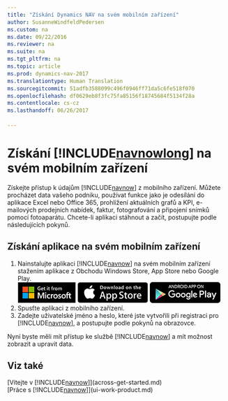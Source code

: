 ```yaml
---
title: "Získání Dynamics NAV na svém mobilním zařízení"
author: SusanneWindfeldPedersen
ms.custom: na
ms.date: 09/22/2016
ms.reviewer: na
ms.suite: na
ms.tgt_pltfrm: na
ms.topic: article
ms.prod: dynamics-nav-2017
ms.translationtype: Human Translation
ms.sourcegitcommit: 51adfb3588099c496f0946ff71da5c6fe518f070
ms.openlocfilehash: df0629eb8f3fc75fa85156f18745684f5134f28a
ms.contentlocale: cs-cz
ms.lasthandoff: 06/26/2017

---
```


# <a name="get-dynamics-nav-on-my-mobile-device"></a>Získání [!INCLUDE[navnowlong](includes/navnowlong_md.md)] na svém mobilním zařízení
Získejte přístup k údajům [!INCLUDE[navnow](includes/navnow_md.md)] z mobilního zařízení. Můžete procházet data vašeho podniku, používat funkce jako je odesílání do aplikace Excel nebo Office 365, prohlížení aktuálních grafů a KPI, e-mailových prodejních nabídek, faktur, fotografování a připojení snímků pomocí fotoaparátu. Chcete-li aplikaci stáhnout a začít, postupujte podle následujících pokynů.

## <a name="to-get-the-app-on-my-mobile-device"></a>Získání aplikace na svém mobilním zařízení
1. Nainstalujte aplikaci [!INCLUDE[navnow](includes/navnow_md.md)] na svém mobilním zařízení stažením aplikace z Obchodu Windows Store, App Store nebo Google Play.  
[![Windows Store](./media/install-mobile-app/windowsstore.png)](http://go.microsoft.com/fwlink/?LinkId=734848)
[![App Store](./media/install-mobile-app/appstore.png)](http://go.microsoft.com/fwlink/?LinkId=734847) [![Google Play](./media/install-mobile-app/googleplay.png)](http://go.microsoft.com/fwlink/?LinkId=734849)  
2. Spusťte aplikaci z mobilního zařízení.
3. Zadejte uživatelské jméno a heslo, které jste vytvořili při registraci pro [!INCLUDE[navnow](includes/navnow_md.md)], a postupujte podle pokynů na obrazovce.

Nyní byste měli mít přístup ke službě [!INCLUDE[navnow](includes/navnow_md.md)] a mít možnost zobrazit a upravit data.

## <a name="see-also"></a>Viz také
[Vítejte v [!INCLUDE[navnow](includes/navnow_md.md)]](across-get-started.md)  
[Práce s [!INCLUDE[navnow](includes/navnow_md.md)]](ui-work-product.md)  

